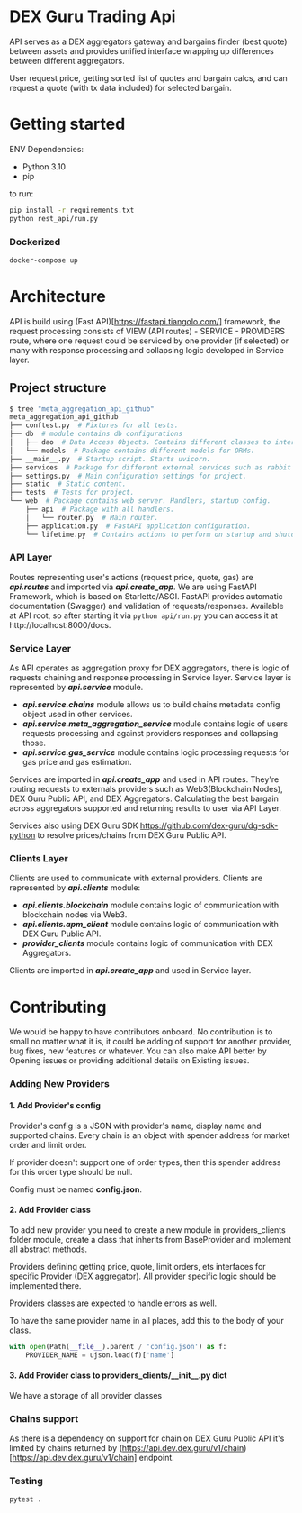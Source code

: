 # DEX Guru Trading Api 

API serves as a DEX aggregators gateway and bargains finder (best quote) between
assets and provides unified interface wrapping up differences between different
aggregators. 

User request price, getting sorted list of quotes and bargain calcs,
and can request a quote (with tx data included) for selected bargain.

# Getting started

ENV Dependencies:

* Python 3.10
* pip

to run:

```bash
pip install -r requirements.txt
python rest_api/run.py

```

### Dockerized 

```bash
docker-compose up 
```

# Architecture

API is build using (Fast API)[https://fastapi.tiangolo.com/] framework, the request
processing consists of VIEW (API routes) - SERVICE - PROVIDERS route, where one request
could be serviced by one provider (if selected) or many with response processing and
collapsing logic developed in Service layer.

## Project structure

```bash
$ tree "meta_aggregation_api_github"
meta_aggregation_api_github
├── conftest.py  # Fixtures for all tests.
├── db  # module contains db configurations
│   ├── dao  # Data Access Objects. Contains different classes to interact with database.
│   └── models  # Package contains different models for ORMs.
├── __main__.py  # Startup script. Starts uvicorn.
├── services  # Package for different external services such as rabbit or redis etc.
├── settings.py  # Main configuration settings for project.
├── static  # Static content.
├── tests  # Tests for project.
└── web  # Package contains web server. Handlers, startup config.
    ├── api  # Package with all handlers.
    │   └── router.py  # Main router.
    ├── application.py  # FastAPI application configuration.
    └── lifetime.py  # Contains actions to perform on startup and shutdown.
```

### API Layer

Routes representing user's actions (request price, quote, gas) are **_api.routes_** and imported
via **_api.create_app_**. We are using FastAPI Framework, which is based on Starlette/ASGI.
FastAPI provides automatic documentation (Swagger) and validation of requests/responses. Available at 
API root, so after starting it via `python api/run.py` you can access it at http://localhost:8000/docs.

### Service Layer

As API operates as aggregation proxy for DEX aggregators, there is logic of requests chaining and 
response processing in Service layer. Service layer is represented by **_api.service_** module.

* **_api.service.chains_** module allows us to build chains metadata config object used in other services.
* **_api.service.meta_aggregation_service_** module contains logic of users requests processing and against 
providers responses and collapsing those.
* **_api.service.gas_service_** module contains logic processing requests for gas price and gas estimation.

Services are imported in **_api.create_app_** and used in API routes. They're routing requests to externals providers 
such as Web3(Blockchain Nodes), DEX Guru Public API, and DEX Aggregators. Calculating the best bargain across 
aggregators supported and returning results to user via API Layer.

Services also using DEX Guru SDK https://github.com/dex-guru/dg-sdk-python to resolve prices/chains from 
DEX Guru Public API.

### Clients Layer

Clients are used to communicate with external providers. Clients are represented by **_api.clients_** module:

* **_api.clients.blockchain_** module contains logic of communication with blockchain nodes via Web3.
* **_api.clients.apm_client_** module contains logic of communication with DEX Guru Public API.
* **_provider_clients_** module contains logic of communication with DEX Aggregators.

Clients are imported in **_api.create_app_** and used in Service layer.

# Contributing

We would be happy to have contributors onboard. No contribution is to small no matter
what it is, it could be adding of support for another provider, bug fixes, new features
or whatever. You can also make API better by Opening issues or providing additional details
on Existing issues.

### Adding New Providers

#### 1. Add Provider's config

Provider's config is a JSON with provider's name, display name and supported chains. 
Every chain is an object with spender address for market order and limit order. 

If provider doesn't support one of order types, then this spender address for this order type should be null.

Config must be named **config.json**.

#### 2. Add Provider class  
To add new provider you need to create a new module in providers_clients folder module,
create a class that inherits from BaseProvider and implement all abstract methods. 

Providers defining getting price, quote, limit orders, ets interfaces for specific Provider
(DEX aggregator). All provider specific logic should be implemented there.

Providers classes are expected to handle errors as well.

To have the same provider name in all places, add this to the body of your class.
``` python 
with open(Path(__file__).parent / 'config.json') as f:
    PROVIDER_NAME = ujson.load(f)['name']
```

#### 3. Add Provider class to providers_clients/\_\_init__.py dict

We have a storage of all provider classes


### Chains support

As there is a dependency on support for chain on DEX Guru Public API it's limited by chains
returned by (https://api.dev.dex.guru/v1/chain)[https://api.dev.dex.guru/v1/chain] endpoint.

### Testing 

```bash
pytest .
```
